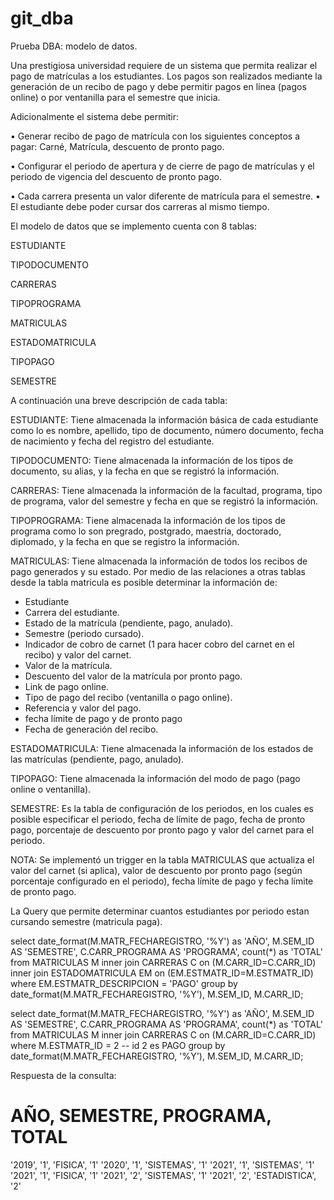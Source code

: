 # git_dba
Prueba DBA: modelo de datos.

Una prestigiosa universidad requiere de un sistema que permita realizar el pago de
matrículas a los estudiantes. Los pagos son realizados mediante la generación de un recibo
de pago y debe permitir pagos en línea (pagos online) o por ventanilla para el semestre que
inicia.


Adicionalmente el sistema debe permitir:

• Generar recibo de pago de matrícula con los siguientes conceptos a pagar: Carné,
Matrícula, descuento de pronto pago.

• Configurar el periodo de apertura y de cierre de pago de matrículas y el periodo de
vigencia del descuento de pronto pago.

• Cada carrera presenta un valor diferente de matrícula para el semestre.
• El estudiante debe poder cursar dos carreras al mismo tiempo.


El modelo de datos que se implemento cuenta con 8 tablas:

ESTUDIANTE

TIPODOCUMENTO

CARRERAS

TIPOPROGRAMA

MATRICULAS

ESTADOMATRICULA

TIPOPAGO

SEMESTRE


A continuación una breve descripción de cada tabla:

ESTUDIANTE: Tiene almacenada la información básica de cada estudiante como lo es nombre, apellido, tipo de documento, número documento, fecha de nacimiento y fecha del registro del estudiante.

TIPODOCUMENTO: Tiene almacenada la información de los tipos de documento, su alias, y la fecha en que se registró la información.

CARRERAS: Tiene almacenada la información de la facultad, programa, tipo de programa, valor del semestre y fecha en que se registró la información.

TIPOPROGRAMA: Tiene almacenada la información de los tipos de programa como lo son pregrado, postgrado, maestría, doctorado, diplomado, y la fecha en que se registro la información.

MATRICULAS: Tiene almacenada la información de todos los recibos de pago generados y su estado. Por medio de las relaciones a otras tablas desde la tabla matricula es posible determinar la información de:
- Estudiante
- Carrera del estudiante.
- Estado de la matrícula (pendiente, pago, anulado).
- Semestre (periodo cursado).
- Indicador de cobro de carnet (1 para hacer cobro del carnet en el recibo) y valor del carnet.
- Valor de la matrícula.
- Descuento del valor de la matrícula por pronto pago.
- Link de pago online.
- Tipo de pago del recibo (ventanilla o pago online).
- Referencia y valor del pago.
- fecha límite de pago y de pronto pago
- Fecha de generación del recibo.


ESTADOMATRICULA: Tiene almacenada la información de los estados de las matrículas (pendiente, pago, anulado).

TIPOPAGO: Tiene almacenada la información del modo de pago (pago online o ventanilla).

SEMESTRE: Es la tabla de configuración de los periodos, en los cuales es posible especificar el periodo, fecha de límite de pago, fecha de pronto pago, porcentaje de descuento por pronto pago y valor del carnet para el periodo.



NOTA: Se implementó un trigger en la tabla MATRICULAS que actualiza el valor del carnet (si aplica), valor de descuento por pronto pago (según porcentaje configurado en el periodo), fecha límite de pago y fecha límite de pronto pago.





La Query que permite determinar cuantos estudiantes por periodo estan cursando semestre (matricula paga).

select 
date_format(M.MATR_FECHAREGISTRO, '%Y') as 'AÑO',
M.SEM_ID AS 'SEMESTRE', 
C.CARR_PROGRAMA AS 'PROGRAMA', 
count(*) as 'TOTAL' 
from MATRICULAS M
inner join CARRERAS C on (M.CARR_ID=C.CARR_ID)
inner join ESTADOMATRICULA EM on (EM.ESTMATR_ID=M.ESTMATR_ID)
where 
EM.ESTMATR_DESCRIPCION = 'PAGO'
group by date_format(M.MATR_FECHAREGISTRO, '%Y'), M.SEM_ID, M.CARR_ID;



select 
date_format(M.MATR_FECHAREGISTRO, '%Y') as 'AÑO',
M.SEM_ID AS 'SEMESTRE',
C.CARR_PROGRAMA AS 'PROGRAMA',
count(*) as 'TOTAL' 
from MATRICULAS M
inner join CARRERAS C on (M.CARR_ID=C.CARR_ID)
where 
M.ESTMATR_ID = 2 -- id 2 es PAGO
group by date_format(M.MATR_FECHAREGISTRO, '%Y'), M.SEM_ID, M.CARR_ID;

Respuesta de la consulta:

# AÑO, SEMESTRE, PROGRAMA, TOTAL
'2019', '1', 'FISICA', '1'
'2020', '1', 'SISTEMAS', '1'
'2021', '1', 'SISTEMAS', '1'
'2021', '1', 'FISICA', '1'
'2021', '2', 'SISTEMAS', '1'
'2021', '2', 'ESTADISTICA', '2'
